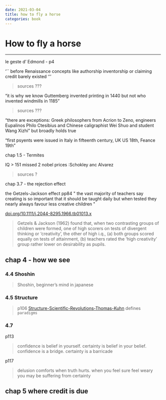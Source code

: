 ```yaml
--- 
date: 2021-03-04
title: how to fly a horse
categories: book
---
```


# How to fly a horse


- - - -

le geste d’ Edmond - p4

‘´´
before Renaissance concepts like authorship inventorship or claiming credit barely existed
‘’’
> sources ???

“it is why we know Guttemberg invented printing in 1440 but not who invented windmills in 1185”
> sources ???

“there are exceptions: Greek philosophers from Acrion to Zeno, engineers Eupalinos Philo Ctesibius and Chinese caligraphist Wei Shuo and student Wang Xizhi” but broadly holds true

“first psyents were issued in Italy in fifteenth century, UK US 18th, Feance 19th”

chap 1.5 - Termites

IQ > 151
missed 2 nobel prices :Schokley anc Alvarez
> sources ?


chap 3.7 - the rejection effect

the Getzels-Jackson effect pp84
" the vast majority of teachers say creating is so important that it should be taught daily but when tested they nearly always favour less creative children "

[doi.org/10.1111/j.2044-8295.1966.tb01013.x](http://sci-hub.ee/10.1111/j.2044-8295.1966.tb01013.x)

>Getzels & Jackson (1962) found that, when two contrasting groups of children were formed, one of high scorers on tests of divergent thinking or ‘creativity’, the other of high i.q., (a) both groups scored equally on tests of attainment, (b) teachers rated the ‘high creativity’ group rather lower on desirability as pupils. 

## chap 4 - how we see

### 4.4 Shoshin

> Shoshin, beginner’s mind in japanese

### 4.5 Structure

> p106 [Structure-Scientific-Revolutions-Thomas-Kuhn](https://www.amazon.de/Structure-Scientific-Revolutions-Thomas-Kuhn/dp/0226458083) defines `paradigms`

### 4.7

p113
> confidence is belief in yourself. certainty is belief in your belief. confidence is a bridge. certainty is a barricade

p117
> delusion comforts when truth hurts. when you feel sure feel weary you may be suffering from certainty

## chap 5 where credit is due




